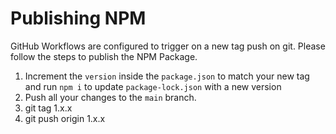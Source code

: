 # Publishing NPM
GitHub Workflows are configured to trigger on a new tag push on git. Please follow the steps to publish the NPM Package.

1. Increment the `version` inside the `package.json` to match your new tag and run `npm i` to update `package-lock.json` with a new version
2. Push all your changes to the `main` branch.
3. git tag 1.x.x
4. git push origin 1.x.x
